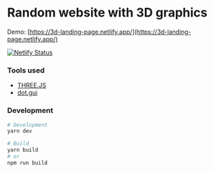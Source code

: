 # Random website with 3D graphics

Demo: [https://3d-landing-page.netlify.app/](https://3d-landing-page.netlify.app/)

[![Netlify Status](https://api.netlify.com/api/v1/badges/318034f1-e976-4000-8866-bd1b91ea0542/deploy-status)](https://app.netlify.com/sites/3d-landing-page/deploys)

### Tools used

- [THREE.JS](https://threejs.org/)
- [dot.gui](https://www.npmjs.com/package/dat.gui)

### Development

```bash
# Development
yarn dev

# Build
yarn build
# or
npm run build
```
